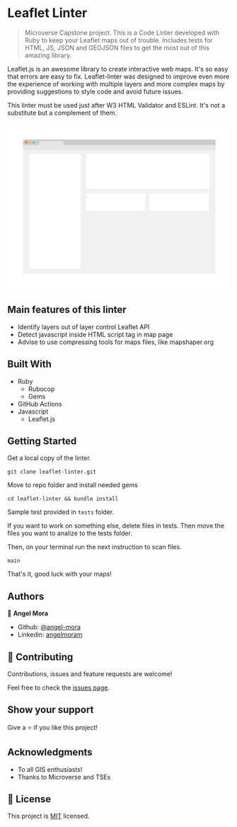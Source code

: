 # Leaflet Linter

> Microverse Capstone project. This is a Code Linter developed with Ruby to keep your Leaflet maps out of trouble. Includes tests for HTML, JS, JSON and GEOJSON files to get the most out of this amazing library.

Leaflet.js is an awesome library to create interactive web maps. It's so easy that errors are easy to fix. Leaflet-linter was designed to improve even more the experience of working with multiple layers and more complex maps by providing suggestions to style code and avoid future issues.

This linter must be used just after W3 HTML Validator and ESLint. It's not a substitute but a complement of them.

![Leaflet Linter in action](./app_screenshot.png)

## Main features of this linter

- Identify layers out of layer control Leaflet API
- Detect javascript inside HTML script tag in map page
- Advise to use compressing tools for maps files, like mapshaper.org

## Built With

- Ruby
    - Rubocop
    - Gems
- GitHub Actions
- Javascript
    - Leaflet.js

## Getting Started

Get a local copy of the linter.

```
git clone leaflet-linter.git
```

Move to repo folder and install needed gems

```
cd leaflet-linter && bundle install
```

Sample test provided in ```tests``` folder.

If you want to work on something else, delete files in tests. Then move the files you want to analize to the tests folder.

Then, on your terminal run the next instruction to scan files.

```
main
```

That's it, good luck with your maps!

## Authors

👤 **Angel Mora**

- Github: [@angel-mora](https://github.com/angel-mora)
- Linkedin: [angelmoram](https://linkedin.com/angelmoram)

## 🤝 Contributing

Contributions, issues and feature requests are welcome!

Feel free to check the [issues page](issues/).

## Show your support

Give a ⭐️ if you like this project!

## Acknowledgments

- To all GIS enthusiasts!
- Thanks to Microverse and TSEs

## 📝 License

This project is [MIT](lic.url) licensed.
